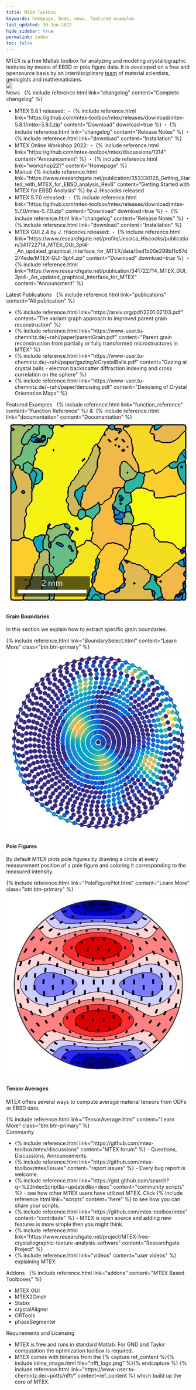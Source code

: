 ```yaml
---
title: MTEX Toolbox
keywords: homepage, home, news, featured examples
last_updated: 30-Jun-2022
hide_sidebar: true
permalink: index
toc: false
---
```


<div id="grid-requirements-licensing" class="row">
    <div class="col-md-12">
        <div class="panel panel-default">
            <div class="panel-body">
                MTEX is a free Matlab toolbox for analyzing and modeling crystallographic textures by means of EBSD or pole figure data. It is developed on a free and opensource basis by an interdisciplinary <a href="people">team</a> of material scientists,
                geologists and mathematicians.
                <br>
                <img src="https://visitor-badge.laobi.icu/badge?page_id=MTEXHomePage&right_color=%23149983&query_only">
                <!-- <img src="https://visitor-badge.laobi.icu/badge?page_id=MTEXHomePage&right_color=%23149983"> -->
            </div>
        </div>
    </div>
</div>

<div id="grid-news-paper" class="row">
    <div class="col-md-6">
        <div class="panel panel-default">
            <div class="panel-heading">
                News
                <i class="fa fa-angle-double-right"></i>&nbsp;
                {% include reference.html link="changelog" content="Complete changelog" %}
            </div>
            <div class="panel-body">
                <ul>
                    <li>
                        MTEX 5.8.1 released:
                        ・ {% include reference.html link="https://github.com/mtex-toolbox/mtex/releases/download/mtex-5.8.1/mtex-5.8.1.zip" content="Download" download=true %}
                        ・ {% include reference.html link="changelog" content="Release Notes" %}
                        ・ {% include reference.html link="download" content="Installation" %}
                    </li>
                    <li>
                        MTEX Online Workshop 2022:
                        ・ {% include reference.html link="https://github.com/mtex-toolbox/mtex/discussions/1314" content="Announcement" %}
                        ・ {% include reference.html link="workshop22?" content="Homepage" %}
                    </li>
                    <li>
                        Manual {% include reference.html link="https://www.researchgate.net/publication/353330126_Getting_Started_with_MTEX_for_EBSD_analysis_Rev6" content="Getting Started with MTEX for EBSD Analysis" %} by J. Hiscocks released
                    </li>
                    <li>
                        MTEX 5.7.0 released:
                        ・ {% include reference.html link="https://github.com/mtex-toolbox/mtex/releases/download/mtex-5.7.0/mtex-5.7.0.zip" content="Download" download=true %}
                        ・ {% include reference.html link="changelog" content="Release Notes" %}
                        ・ {% include reference.html link="download" content="Installation" %}
                    </li>
                    <li>
                        MTEX GUI 2.4 by J. Hiscocks released:
                        ・ {% include reference.html link="https://www.researchgate.net/profile/Jessica_Hiscocks/publication/341722714_MTEX_GUI_3pt4-_An_updated_graphical_interface_for_MTEX/data/5ed1b00e299bf1c67d274ede/MTEX-GUI-3pt4.zip" content="Download" download=true %}
                        ・ {% include reference.html link="https://www.researchgate.net/publication/341722714_MTEX_GUI_3pt4-_An_updated_graphical_interface_for_MTEX" content="Announcment" %}
                    </li>
                </ul>
            </div>
        </div>
    </div>
    <div class="col-md-6">
        <div class="panel panel-default">
            <div class="panel-heading">
                Latest Publications
                <i class="fa fa-angle-double-right"></i>&nbsp;
                {% include reference.html link="publications" content="All publication" %}
            </div>
            <div class="panel-body">
                <ul>
                    <li>{% include reference.html link="https://arxiv.org/pdf/2201.02103.pdf" content="The variant graph approach to improved parent grain reconstruction" %}</li>
                    <li>{% include reference.html link="https://www-user.tu-chemnitz.de/~rahi/paper/parentGrain.pdf" content="Parent grain reconstruction from partially or fully transformed microstructures in MTEX" %}</li>
                    <li>{% include reference.html link="https://www-user.tu-chemnitz.de/~rahi/paper/gazingAtCrystalBalls.pdf" content="Gazing at crystal balls - electron backscatter diffraction indexing and cross correlation on the sphere" %}</li>
                    <li>{% include reference.html link="https://www-user.tu-chemnitz.de/~rahi/paper/denoising.pdf" content="Denoising of Crystal Orientation Maps" %}</li>
                </ul>
            </div>
        </div>
    </div>
</div>

<div id="grid-requirements-licensing" class="row">
    <div class="col-md-12">
        <div class="panel panel-default">
            <div class="panel-heading">
                Featured Examples
                <i class="fa fa-angle-double-right"></i>&nbsp;
                {% include reference.html link="function_reference" content="Function Reference" %} &amp;&nbsp;
                {% include reference.html link="documentation" content="Documentation" %}
            </div>
        </div>
    </div>
</div>
<div class="row">
    <div class="col-md-4">
        <div class="panel panel-default text-center">
            <div class="panel-heading">
                <img src="images/featured-examples_GrainBoundaries.jpg">
            </div>
            <div class="panel-body">
                <h4>Grain Boundaries</h4>
                <p>In this section we explain how to extract specific grain boundaries.</p>
                {% include reference.html link="BoundarySelect.html" content="Learn More" class="btn btn-primary" %}
            </div>
        </div>
    </div>
    <div class="col-md-4">
        <div class="panel panel-default text-center">
            <div class="panel-heading">
                <img src="images/featured-examples_PoleFigures.jpg">
            </div>
            <div class="panel-body">
                <h4>Pole Figures</h4>
                <p>By default MTEX plots pole figures by drawing a circle at every measurement position of a pole figure and coloring it corresponding to the measured intensity.</p>
                {% include reference.html link="PoleFigurePlot.html" content="Learn More" class="btn btn-primary" %}
            </div>
        </div>
    </div>
    <div class="col-md-4">
        <div class="panel panel-default text-center">
            <div class="panel-heading">
                <img src="images/featured-examples_TensorAverages.jpg">
            </div>
            <div class="panel-body">
                <h4>Tensor Averages</h4>
                <p>MTEX offers several ways to compute average material tensors from ODFs or EBSD data.</p>
                {% include reference.html link="TensorAverage.html" content="Learn More" class="btn btn-primary" %}
            </div>
        </div>
    </div>
</div>

<div id="grid-community-addons" class="row">
    <div class="col-md-6">
        <div class="panel panel-default">
            <div class="panel-heading">Community</div>
            <div class="panel-body">
                <ul>
                    <li>
                        {% include reference.html link="https://github.com/mtex-toolbox/mtex/discussions" content="MTEX forum" %}
                        - Questions, Discussions, Announcements.
                    </li>
                    <li>
                        {% include reference.html link="https://github.com/mtex-toolbox/mtex/issues" content="report issues" %}
                        - Every bug report is welcome.
                    </li>
                    <li>
                        {% include reference.html link="https://gist.github.com/search?q=%23mtexScript&s=updated&o=desc" content="community scripts" %}
                        - see how other MTEX users have utilized MTEX. Click {% include reference.html link="scripts" content="here" %} to see how you can share your scripts.
                    </li>
                    <li>
                        {% include reference.html link="https://github.com/mtex-toolbox/mtex" content="contribute" %}
                        - MTEX is open source and adding new features is more simple then you might think.
                    </li>
                    <li>
                        {% include reference.html link="https://www.researchgate.net/project/MTEX-free-crystallographic-texture-analysis-software" content="Researchgate Project" %}
                    </li>
                    <li>
                        {% include reference.html link="videos" content="user videos" %} explaining MTEX
                    </li>
                </ul>
            </div>
        </div>
    </div>
    <div class="col-md-6">
        <div class="panel panel-default">
            <div class="panel-heading">
                Addons
                <i class="fa fa-angle-double-right"></i>&nbsp;
                {% include reference.html link="addons" content="MTEX Based Toolboxes" %}
            </div>
            <div class="panel-body">
                <ul>
                    <li>MTEX GUI</li>
                    <li>MTEX2Gmsh</li>
                    <li>Stabix</li>
                    <li>crystalAligner</li>
                    <li>ORTools</li>
                    <li>phaseSegmenter</li>
                </ul>
            </div>
        </div>
    </div>
</div>

<div id="grid-requirements-licensing" class="row">
    <div class="col-md-12">
        <div class="panel panel-default">
            <div class="panel-heading">Requirements and Licensing</div>
            <div class="panel-body">
                <ul>
                    <li>
                        MTEX is free and runs in standard Matlab. For GND and Taylor computation the optimization toolbox is required.
                    </li>
                    <li>
                        MTEX comes with binaries from the
                        {% capture ref_content %}{% include inline_image.html file="nfft_logo.png" %}{% endcapture %}
                        {% include reference.html link="https://www-user.tu-chemnitz.de/~potts/nfft/" content=ref_content %}
                        which build up the core of MTEX.
                    </li>
                </ul>
            </div>
        </div>
    </div>
</div>
